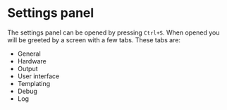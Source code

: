 # Settings panel
The settings panel can be opened by pressing `Ctrl+S`. When opened you will be greeted by a screen with a few tabs. These tabs are:
 * General
 * Hardware
 * Output
 * User interface
 * Templating
 * Debug
 * Log
